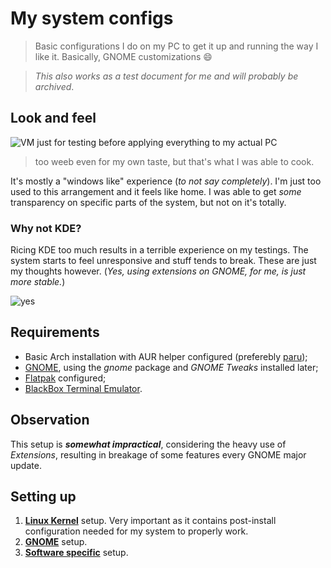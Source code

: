 # My system configs

> Basic configurations I do on my PC to get it up and running the way I like it. Basically, GNOME customizations :smile:

> *This also works as a test document for me and will probably be archived*.
## Look and feel
![VM just for testing before applying everything to my actual PC](https://preview.redd.it/gnome-my-first-rice-ever-v0-sw6p4n8ooijd1.png?width=1920&format=png&auto=webp&s=b690a2b9d1f8fd7231eee7b4f749a1817cfcd32a)
>too weeb even for my own taste, but that's what I was able to cook.

It's mostly a "windows like" experience (*to not say completely*). I'm just too used to this arrangement and it feels like home. I was able to get *some* transparency on specific parts of the system, but not on it's totally. 

### **Why not KDE?** 
Ricing KDE too much results in a terrible experience on my testings. The system starts to feel unresponsive and stuff tends to break. These are just my thoughts however. (*Yes, using extensions on GNOME, for me, is just more stable.*)

![yes](https://media.discordapp.net/attachments/914717294020685855/1255863399552778261/1718955690256545.gif?ex=66cc75ef&is=66cb246f&hm=af7677682947a3fe6a42f97d7280410e6aa914739427e91485ddedd24985d2a2&=&width=410&height=245)

## Requirements

 - Basic Arch installation with AUR helper configured (preferebly [paru](https://github.com/Morganamilo/paru));
 - [GNOME](https://wiki.archlinux.org/title/GNOME), using the *gnome* package and *GNOME Tweaks* installed later;
 - [Flatpak](https://flatpak.org/setup/Arch) configured;
 - [BlackBox Terminal Emulator](https://flathub.org/apps/com.raggesilver.BlackBox).

## Observation
This setup is ***somewhat impractical***, considering the heavy use of *Extensions*, resulting in breakage of some features every GNOME major update. 

## Setting up

 1. [**Linux Kernel**](https://github.com/FelpohDutra/sysetup/blob/main/KERNEL.md) setup. Very important as it contains post-install configuration needed for my system to properly work.
 2. [**GNOME**](https://github.com/FelpohDutra/sysetup/blob/main/GNOME.md) setup. 
 3. [**Software specific**](https://github.com/FelpohDutra/sysetup/blob/main/KERNEL.md) setup.
